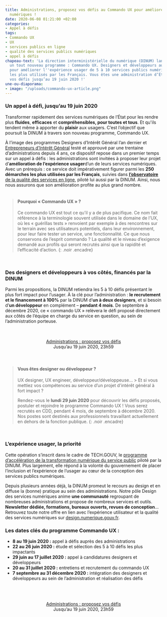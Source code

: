 ```yaml
---
title: Administrations, proposez vos défis au Commando UX pour améliorer vos services
  numériques !
date: 2020-06-08 01:21:00 +02:00
categories:
- Appel à défis
tags:
- Commando UX
- UX
- services publics en ligne
- qualité des services publics numériques
- appel à défis
chapeau-text: 'La direction interministérielle du numérique (DINUM) lance aujourd’hui
  un tout nouveau programme : Commando UX. Designers et développeurs auront 4 mois
  pour améliorer l''expérience usager de 5 à 10 services publics numériques parmi
  les plus utilisés par les Français. Vous êtes une administration d’État ? Proposez
  vos défis jusqu’au 19 juin 2020 !'
une-ou-diaporama:
- image: "/uploads/commando-ux-article.png"
---
```


### Un appel à défi, jusqu’au 19 juin 2020

Transformer rapidement des services numériques de l’État pour les rendre plus **fluides**, **efficaces** et **compréhensibles, pour toutes et tous**. Et qu'ils tendent même à apporter du **plaisir** aux usagers. C’est l’objectif que poursuit la DINUM à travers son nouveau programme, Commando UX.

À l’image des programmes Designers d’Intérêt Général l’an dernier et [Entrepreneurs d’Intérêt Général](https://entrepreneur-interet-general.etalab.gouv.fr/) testé et approuvé par une trentaine d’administrations depuis 4 ans, ce dispositif repose dans un premier temps sur un appel à défis : les administrations sont invitées à proposer leur projet d’**amélioration de l’expérience usager**d’un de leurs services numériques. Avec un prérequis : ce service doit impérativement figurer parmi les **250 démarches les plus utilisées par les Français**, suivies dans [**l’observatoire** de la qualité des services en ligne](https://observatoire.numerique.gouv.fr/), piloté lui aussi par la DINUM. Ainsi, nous nous assurons que son amélioration profite au plus grand nombre. <br>
<br>


> #### Pourquoi « Commando UX » ?
>
>
> Ce commando UX est tout ce qu’il y a de plus pacifique. Ce nom fait référence à la terminologie souvent utilisée dans le domaine de l’UX, où les « guérillas tests » renvoient par exemple à des rencontres sur le terrain avec ses utilisateurs potentiels, dans leur environnement, pour leur faire tester un service, une fonctionnalité. Ce que nous conservons de l’esprit commando ? La qualité et le niveau d’exigence demandé aux profils qui seront recrutés ainsi que la rapidité et l’efficacité d’action.
{: .noir .encadre}

<br>

### Des designers et développeurs à vos côtés, financés par la DINUM 

Parmi les propositions, la DINUM retiendra les 5 à 10 défis présentant le plus fort impact pour l’usager. À la clé pour l’administration : **le recrutement et le financement à 100%** par la DINUM d’**un à deux designers**, et si besoin d’**un développeur** en complément – **pendant 4 mois**. De septembre à décembre 2020, ce « commando UX » relèvera le défi proposé directement aux côtés de l’équipe en charge du service en question, au sein de l’administration porteuse.
<br> 
<br> 
<br> 

<div align="center">
<a href="https://design.numerique.gouv.fr/commando-ux/" class="button">Administrations : proposez vos défis</a>
<br>Jusqu’au 19 juin 2020, 23h59
</div>
<br> 
<br> 

> #### Vous êtes designer ou développeur ?
>
>
> UX designer, UX engineer, développeur/développeuse… > Et si vous mettiez vos compétences au service d’un projet d'intérêt général à fort impact ?
>
> Rendez-vous le **lundi 29 juin 2020** pour découvrir les défis proposés, postuler et rejoindre le programme Commando UX ! Vous serez recrutés en CDD, pendant 4 mois, de septembre à décembre 2020. 
> Nos postes sont destinés aux professionnels travaillant actuellement en dehors de la fonction publique.
{: .noir .encadre}

<br>

### L’expérience usager, la priorité

Cette opération s’inscrit dans le cadre de TECH.GOUV, le [programme d’accélération de la transformation numérique du service public](https://www.numerique.gouv.fr/publications/tech-gouv-strategie-et-feuille-de-route-2019-2021/) piloté par la DINUM. Plus largement, elle répond à la volonté du gouvernement de placer l’inclusion et l’expérience de l’usager au cœur de la conception des services publics numériques.

Depuis plusieurs années déjà, la DINUM promeut le recours au design et en diffuse la (bonne) pratique au sein des administrations. Notre pôle Design des services numériques anime **une communauté** regroupant de nombreuses administrations et propose de nombreux services et outils. **Newsletter dédiée, formations, bureaux ouverts, revues de conception**… Retrouvez toute notre offre en lien avec l’expérience utilisateur et la qualité des services numériques sur [design.numerique.gouv.fr](https://design.numerique.gouv.fr/).

### Les dates clés du programme Commando UX :

* **8 au 19 juin 2020 :** appel à défis auprès des administrations
* **22 au 26 juin 2020 :** étude et sélection des 5 à 10 défis les plus impactants
* **29 juin au 17 juillet 2020 :** appel à candidatures designers et développeurs
* **20 au 31 juillet 2020 :** entretiens et recrutement du commando UX
* **7 septembre au 31 décembre 2020 :** intégration des designers et développeurs au sein de l’administration et réalisation des défis
<br>
<br>
<br> 

<div align="center">
<a href="https://design.numerique.gouv.fr/commando-ux/" class="button">Administrations : proposez vos défis</a>
<br>Jusqu’au 19 juin 2020, 23h59
</div>
<br>
<br> 
